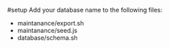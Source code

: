 #setup
Add your database name to the following files: 

* maintanance/export.sh
* maintanance/seed.js
* database/schema.sh